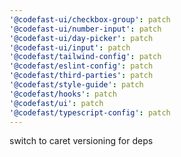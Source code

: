 ```yaml
---
'@codefast-ui/checkbox-group': patch
'@codefast-ui/number-input': patch
'@codefast-ui/day-picker': patch
'@codefast-ui/input': patch
'@codefast/tailwind-config': patch
'@codefast/eslint-config': patch
'@codefast/third-parties': patch
'@codefast/style-guide': patch
'@codefast/hooks': patch
'@codefast/ui': patch
'@codefast/typescript-config': patch
---
```


switch to caret versioning for deps

